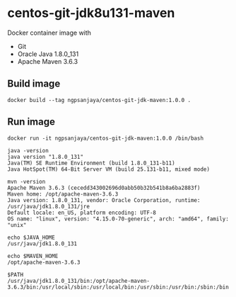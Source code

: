 # centos-git-jdk8u131-maven

Docker container image with
- Git
- Oracle Java 1.8.0_131
- Apache Maven 3.6.3

## Build image
```
docker build --tag ngpsanjaya/centos-git-jdk-maven:1.0.0 .
```

## Run image
```
docker run -it ngpsanjaya/centos-git-jdk-maven:1.0.0 /bin/bash
```

```
java -version
java version "1.8.0_131"
Java(TM) SE Runtime Environment (build 1.8.0_131-b11)
Java HotSpot(TM) 64-Bit Server VM (build 25.131-b11, mixed mode)
```

```
mvn -version
Apache Maven 3.6.3 (cecedd343002696d0abb50b32b541b8a6ba2883f)
Maven home: /opt/apache-maven-3.6.3
Java version: 1.8.0_131, vendor: Oracle Corporation, runtime: /usr/java/jdk1.8.0_131/jre
Default locale: en_US, platform encoding: UTF-8
OS name: "linux", version: "4.15.0-70-generic", arch: "amd64", family: "unix"
```

```
echo $JAVA_HOME
/usr/java/jdk1.8.0_131
```

```
echo $MAVEN_HOME
/opt/apache-maven-3.6.3
```

```
$PATH
/usr/java/jdk1.8.0_131/bin:/opt/apache-maven-3.6.3/bin:/usr/local/sbin:/usr/local/bin:/usr/sbin:/usr/bin:/sbin:/bin
```
